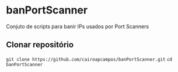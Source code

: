 # banPortScanner
Conjuto de scripts para banir IPs usados por Port Scanners

## Clonar repositório

`git clone https://github.com/cairoapcampos/banPortScanner.git`
`cd banPortScanner`

